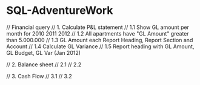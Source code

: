 # SQL-AdventureWork
// Financial query
// 1. Calculate P&L statement
// 1.1 Show GL amount per month for 2010 2011 2012
// 1.2 All apartments have "GL Amount" greater than 5.000.000 
// 1.3 GL Amount each Report Heading, Report Section and Account
// 1.4 Calculate GL Variance
// 1.5 Report heading with GL Amount, GL Budget, GL Var (Jan 2012)

// 2. Balance sheet
// 2.1
// 2.2

// 3. Cash Flow
// 3.1
// 3.2
